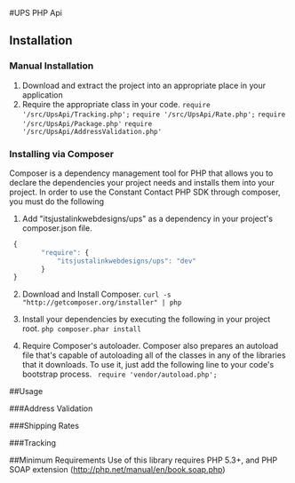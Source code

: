 #UPS PHP Api

## Installation

### Manual Installation
1. Download and extract the project into an appropriate place in your application
2. Require the appropriate class in your code.
```require '/src/UpsApi/Tracking.php';```
```require '/src/UpsApi/Rate.php';```
```require '/src/UpsApi/Package.php'```
```require '/src/UpsApi/AddressValidation.php'```

### Installing via Composer
Composer is a dependency management tool for PHP that allows you to declare the dependencies your project needs and installs them into your project. In order to use the Constant Contact PHP SDK through composer, you must do the 
following 
1. Add "itsjustalinkwebdesigns/ups" as a dependency in your project's composer.json file. 
```javascript
 {
        "require": {
            "itsjustalinkwebdesigns/ups": "dev"
        }
 }
``` 

2. Download and Install Composer. 
``` curl -s "http://getcomposer.org/installer" | php ``` 

3. Install your dependencies by executing the following in your project root. 
``` php composer.phar install ``` 

4. Require Composer's autoloader. Composer also prepares an autoload file that's capable of autoloading all of the classes in any of the libraries that it downloads. To use it, just add the following line to your code's bootstrap process. 
``` require 'vendor/autoload.php';```

##Usage

###Address Validation

###Shipping Rates

###Tracking

##Minimum Requirements
Use of this library requires PHP 5.3+, and PHP SOAP extension (http://php.net/manual/en/book.soap.php)
